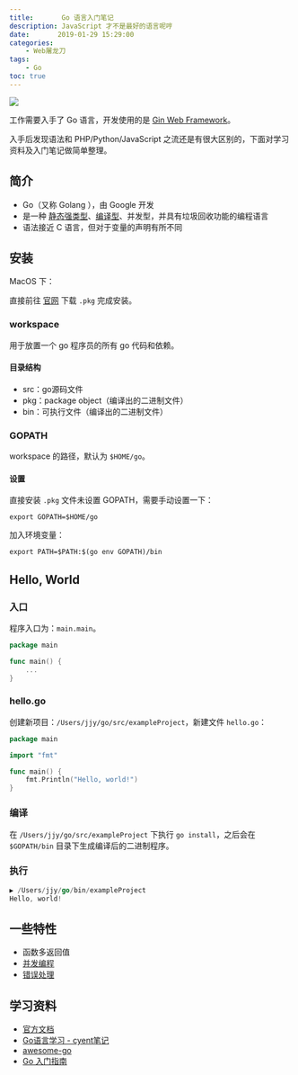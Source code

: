 ```yaml
---
title:       Go 语言入门笔记
description: JavaScript 才不是最好的语言呢哼
date:       2019-01-29 15:29:00
categories:
    - Web屠龙刀
tags:
    - Go
toc: true
---
```


![](https://raw.githubusercontent.com/studygolang/gctt-images/master/Learning-Go-s-Concurrency-Through-Illustrations/go.jpeg)

工作需要入手了 Go 语言，开发使用的是 [Gin Web Framework](https://github.com/gin-gonic/gin)。

入手后发现语法和 PHP/Python/JavaScript 之流还是有很大区别的，下面对学习资料及入门笔记做简单整理。

## 简介

- Go（又称 Golang ），由 Google 开发
- 是一种 [静态强类型](https://segmentfault.com/a/1190000012372372)、[编译型](https://www.cnblogs.com/zy1987/p/3784753.html)、并发型，并具有垃圾回收功能的编程语言
- 语法接近 C 语言，但对于变量的声明有所不同

## 安装

MacOS 下：

直接前往 [官网](https://golang.org/dl/) 下载 `.pkg` 完成安装。

### workspace

用于放置一个 go 程序员的所有 go 代码和依赖。

#### 目录结构

- src：go源码文件
- pkg：package object（编译出的二进制文件）
- bin：可执行文件（编译出的二进制文件）

### GOPATH

workspace 的路径，默认为 `$HOME/go`。

#### 设置

直接安装 `.pkg` 文件未设置 GOPATH，需要手动设置一下：

```
export GOPATH=$HOME/go
```

加入环境变量：

```
export PATH=$PATH:$(go env GOPATH)/bin
```
## Hello, World

### 入口

程序入口为：`main.main`。

```go
package main

func main() {
    ...
}
```

### hello.go

创建新项目：`/Users/jjy/go/src/exampleProject`，新建文件 `hello.go`：

```go
package main

import "fmt"

func main() {
    fmt.Println("Hello, world!")
}
```

### 编译

在 `/Users/jjy/go/src/exampleProject` 下执行 `go install`，之后会在 `$GOPATH/bin` 目录下生成编译后的二进制程序。

### 执行

```go
▶ /Users/jjy/go/bin/exampleProject
Hello, world!
```

## 一些特性

- 函数多返回值
- [并发编程](https://studygolang.com/articles/13875)
- [错误处理](http://www.runoob.com/go/go-error-handling.html)

## 学习资料

- [官方文档](https://go-zh.org/doc/)
- [Go语言学习 - cyent笔记](https://cyent.github.io/golang/method/overview/)
- [awesome-go](https://github.com/avelino/awesome-go)
- [Go 入门指南](https://github.com/Unknwon/the-way-to-go_ZH_CN)